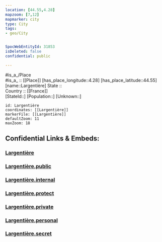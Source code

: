 ```yaml
---
location: [44.55,4.28] 
mapzoom: [7,12] 
mapmarker: city 
type: City
tags:
- geo/City


SpocWebEntityId: 31853
isDeleted: false
confidential: public

---
```

#is_a_/Place  
#is_a_ :: [[Place]] 
[has_place_longitude::4.28] 
[has_place_latitude::44.55] 
[name::Largentière] 
State ::  
Country :: [[France]]  
[StateId::] 
[Population::] 
[Unknown::] 


```leaflet
id: Largentière
coordinates: [[Largentière]] 
markerFile: [[Largentière]] 
defaultZoom: 11 
maxZoom: 18
```


## Confidential Links & Embeds: 

### [Largentière](/_Standards/Earth/Continent/Europe/Europe~West/France/regions~France/Auvergne-Rhône-Alpes/departments~Auvergne-Rhône-Alpes/Ardèche/communes~Ardèche/Largentière/cities~Largentière/Largentière.md) 

### [Largentière.public](/_public/Earth/Continent/Europe/Europe~West/France/regions~France/Auvergne-Rhône-Alpes/departments~Auvergne-Rhône-Alpes/Ardèche/communes~Ardèche/Largentière/cities~Largentière/Largentière.public.md) 

### [Largentière.internal](/_internal/Earth/Continent/Europe/Europe~West/France/regions~France/Auvergne-Rhône-Alpes/departments~Auvergne-Rhône-Alpes/Ardèche/communes~Ardèche/Largentière/cities~Largentière/Largentière.internal.md) 

### [Largentière.protect](/_protect/Earth/Continent/Europe/Europe~West/France/regions~France/Auvergne-Rhône-Alpes/departments~Auvergne-Rhône-Alpes/Ardèche/communes~Ardèche/Largentière/cities~Largentière/Largentière.protect.md) 

### [Largentière.private](/_private/Earth/Continent/Europe/Europe~West/France/regions~France/Auvergne-Rhône-Alpes/departments~Auvergne-Rhône-Alpes/Ardèche/communes~Ardèche/Largentière/cities~Largentière/Largentière.private.md) 

### [Largentière.personal](/_personal/Earth/Continent/Europe/Europe~West/France/regions~France/Auvergne-Rhône-Alpes/departments~Auvergne-Rhône-Alpes/Ardèche/communes~Ardèche/Largentière/cities~Largentière/Largentière.personal.md) 

### [Largentière.secret](/_secret/Earth/Continent/Europe/Europe~West/France/regions~France/Auvergne-Rhône-Alpes/departments~Auvergne-Rhône-Alpes/Ardèche/communes~Ardèche/Largentière/cities~Largentière/Largentière.secret.md)

